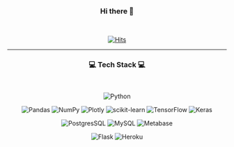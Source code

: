 <div align="center">
  
### Hi there 👋
<br>

[![Hits](https://hits.seeyoufarm.com/api/count/incr/badge.svg?url=https%3A%2F%2Fgithub.com%2Fmonzheld&count_bg=%23DAEFFF&title_bg=%23555555&icon=&icon_color=%23E7E7E7&title=high+five%21&edge_flat=false)](https://github.com/monzheld)

---------------------------------------
### 💻 Tech Stack 💻

<br>

![Python](https://img.shields.io/badge/Python-3776AB?style=for-the-badge&logo=Python&logoColor=white) 


![Pandas](https://img.shields.io/badge/pandas-150458?style=for-the-badge&logo=pandas&logoColor=white)
![NumPy](https://img.shields.io/badge/NumPy-013243?style=for-the-badge&logo=NumPy&logoColor=white)
![Plotly](https://img.shields.io/badge/Plotly-3F4F75?style=for-the-badge&logo=Plotly&logoColor=white)
![scikit-learn](https://img.shields.io/badge/scikit-learn-F7931E?style=for-the-badge&logo=scikit-learn&logoColor=white)
![TensorFlow](https://img.shields.io/badge/TensorFlow-FF6F00?style=for-the-badge&logo=TensorFlow&logoColor=white)
![Keras](https://img.shields.io/badge/Keras-D00000?style=for-the-badge&logo=Keras&logoColor=white)


![PostgresSQL](https://img.shields.io/badge/postgresql-%23316192.svg?style=for-the-badge&logo=postgresql&logoColor=white) 
![MySQL](https://img.shields.io/badge/MySQL-4479A1.svg?style=for-the-badge&logo=mysql&logoColor=white)
![Metabase](https://img.shields.io/badge/Metabase-509EE3.svg?style=for-the-badge&logo=Metabase&logoColor=white)
  

![Flask](https://img.shields.io/badge/Flask-000000.svg?style=for-the-badge&logo=Flask&logoColor=white)
![Heroku](https://img.shields.io/badge/Heroku-430098.svg?style=for-the-badge&logo=Heroku&logoColor=white)


<br>
  





</div>
